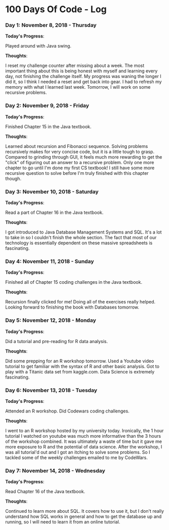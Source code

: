 # 100 Days Of Code - Log

### Day 1: November 8, 2018 - Thursday

**Today's Progress**: 

Played around with Java swing.

**Thoughts**:

I reset my challenge counter after missing about a week. The most important thing about this is being honest with myself and learning every day, not finishing the challenge itself.
My progress was waning the longer I did it, so I think I needed a reset and get back into gear.
I had to refresh my memory with what I learned last week. Tomorrow, I will work on some recursive problems.

### Day 2: November 9, 2018 - Friday

**Today's Progress**: 

Finished Chapter 15 in the Java textbook.

**Thoughts**:

Learned about recursion and Fibonacci sequence. Solving problems recursively makes for very concise code, but it is a little tough to grasp.
Compared to grinding through GUI, it feels much more rewarding to get the "click" of figuring out an answer to a recursive problem.
Only one more chapter to go until I'm done my first CS textbook!
I still have some more recursive question to solve before I'm truly finished with this chapter though.

### Day 3: November 10, 2018 - Saturday

**Today's Progress**: 

Read a part of Chapter 16 in the Java textbook.

**Thoughts**:

I got introduced to Java Database Management Systems and SQL.
It's a lot to take in so I couldn't finish the whole section.
The fact that most of our technology is essentially dependent on these massive spreadsheets is fascinating.

### Day 4: November 11, 2018 - Sunday

**Today's Progress**: 

Finished all of Chapter 15 coding challenges in the Java textbook.

**Thoughts**:

Recursion finally clicked for me!
Doing all of the exercises really helped.
Looking forward to finishing the book with Databases tomorrow.

### Day 5: November 12, 2018 - Monday

**Today's Progress**: 

Did a tutorial and pre-reading for R data analysis.

**Thoughts**:

Did some prepping for an R workshop tomorrow. Used a Youtube video tutorial to get familiar with the syntax of R and other basic analysis.
Got to play with a Titanic data set from kaggle.com. Data Science is extremely fascinating.

### Day 6: November 13, 2018 - Tuesday

**Today's Progress**: 

Attended an R workshop.
Did Codewars coding challenges.

**Thoughts**:

I went to an R workshop hosted by my university today. Ironically, the 1 hour tutorial I watched on youtube was much more informative than the 3 hours of the workshop combined.
It was ultimately a waste of time but it gave me more exposure to R and the potential of data science.
After the workshop, I was all tutorial'd out and I got an itching to solve some problems. So I tackled some of the weekly challenges emailed to me by CodeWars.

### Day 7: November 14, 2018 - Wednesday

**Today's Progress**: 

Read Chapter 16 of the Java textbook.

**Thoughts**:

Continued to learn more about SQL. It covers how to use it, but I don't really understand how SQL works in general and how to get the database up and running, so I will need to learn it from an online tutorial.